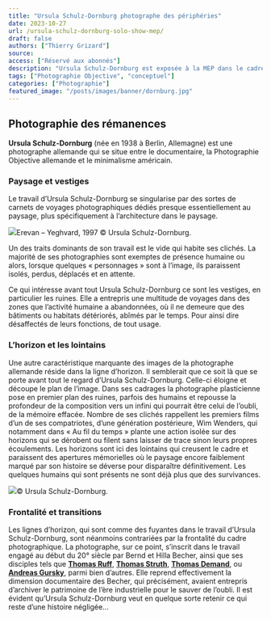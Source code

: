 ```yaml
---
title: "Ursula Schulz-Dornburg photographe des périphéries"
date: 2023-10-27
url: /ursula-schulz-dornburg-solo-show-mep/
draft: false
authors: ["Thierry Grizard"]
source:
access: ["Réservé aux abonnés"]
description: "Ursula Schulz-Dornburg est exposée à la MEP dans le cadre d'une importante rétrospective permettant de découvrir une photographie des confins et lisières."
tags: ["Photographie Objective", "conceptuel"]
categories: ["Photographie"]
featured_image: "/posts/images/banner/dornburg.jpg"
---
```

## Photographie des rémanences

**Ursula Schulz-Dornburg** (née en 1938 à Berlin, Allemagne) est une photographe allemande qui se situe entre le documentaire, la Photographie Objective allemande et le minimalisme américain.

### Paysage et vestiges

Le travail d’Ursula Schulz-Dornburg se singularise par des sortes de carnets de voyages photographiques dédiés presque essentiellement au paysage, plus spécifiquement à l’architecture dans le paysage.

![](/posts/images/dornburg/ursula-schulz-dornburg_solo-show_mep_paris_2020.002-1030x579.jpg)Erevan – Yeghvard, 1997 © Ursula Schulz-Dornburg.

Un des traits dominants de son travail est le vide qui habite ses clichés. La majorité de ses photographies sont exemptes de présence humaine ou alors, lorsque quelques « personnages » sont à l’image, ils paraissent isolés, perdus, déplacés et en attente.

Ce qui intéresse avant tout Ursula Schulz-Dornburg ce sont les vestiges, en particulier les ruines. Elle a entrepris une multitude de voyages dans des zones que l’activité humaine a abandonnées, où il ne demeure que des bâtiments ou habitats détériorés, abîmés par le temps. Pour ainsi dire désaffectés de leurs fonctions, de tout usage.

### L’horizon et les lointains

Une autre caractéristique marquante des images de la photographe allemande réside dans la ligne d’horizon. Il semblerait que ce soit là que se porte avant tout le regard d’Ursula Schulz-Dornburg. Celle-ci éloigne et découpe le plan de l’image. Dans ses cadrages la photographe plasticienne pose en premier plan des ruines, parfois des humains et repousse la profondeur de la composition vers un infini qui pourrait être celui de l’oubli, de la mémoire effacée. Nombre de ses clichés rappellent les premiers films d’un de ses compatriotes, d’une génération postérieure, Wim Wenders, qui notamment dans « Au fil du temps » plante une action isolée sur des horizons qui se dérobent ou filent sans laisser de trace sinon leurs propres écoulements. Les horizons sont ici des lointains qui creusent le cadre et paraissent des apertures mémorielles où le paysage encore faiblement marqué par son histoire se déverse pour disparaître définitivement. Les quelques humains qui sont présents ne sont déjà plus que des survivances.

![](/posts/images/dornburg/ursula-schulz-dornburg_solo-show_mep_paris_2020.004-2.jpg)© Ursula Schulz-Dornburg.

### Frontalité et transitions

Les lignes d’horizon, qui sont comme des fuyantes dans le travail d’Ursula Schulz-Dornburg, sont néanmoins contrariées par la frontalité du cadre photographique. La photographe, sur ce point, s’inscrit dans le travail engagé au début du 20° siècle par Bernd et Hilla Becher, ainsi que ses disciples tels que **[Thomas Ruff](/thomas-ruff/)**, **[Thomas Struth](/thomas-struth-photographie-objective/)**, **[Thomas Demand](/thomas-demand-photography-and-models/)**, ou **[Andreas Gursky](/andreas-gursky-le-vertige-du-reel/)**, parmi bien d’autres. Elle reprend effectivement la dimension documentaire des Becher, qui précisément, avaient entrepris d’archiver le patrimoine de l’ère industrielle pour le sauver de l’oubli. Il est évident qu’Ursula Schulz-Dornburg veut en quelque sorte retenir ce qui reste d’une histoire négligée...